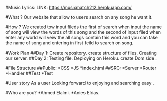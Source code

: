 #Music Lyrics:
LINK: https://musixmatch212.herokuapp.com/

#What ?
Our website that allow to users search on any song he want it.

#How ? 
We created tow input fileds the first of search when input the name of song will view the words of this song and the second of input filed when enter any world will veiw the all songs contain this word and you can take the name of song and entering in first feild to search on song.

#Work Plan
##Day 1:
Create repository.
create structure of files.
Creating our server.
##Day 2:
Testing file.
Deploying on Heroku.
create Dom side .

#File Structure
##Public:
*CSS
*JS
*index.html
##SRC:
*Server
*Router
*Handler
##Test
*Test

#User story
As a user Looking forward to enjoying and searching easy .


#Who are you?
*Ahmed Elalmi.
*Anies Elrias.